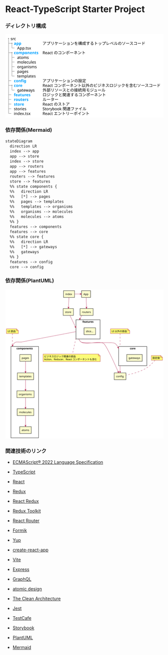 # React-TypeScript Starter Project

### ディレクトリ構成

![Directory](docs/diagrams/out/architecture/directory.svg 'Directory')

### 依存関係(Mermaid)

```mermaid
stateDiagram
  direction LR
  index --> app
  app --> store
  index --> store
  app --> routers
  app --> features
  routers --> features
  store --> features
  %% state components {
  %%   direction LR
  %%   [*] --> pages
  %%   pages --> templates
  %%   templates --> organisms
  %%   organisms --> molecules
  %%   molecules --> atoms
  %% }
  features --> components
  features --> core
  %% state core {
  %%   direction LR
  %%   [*] --> gateways
  %%   gateways
  %% }
  features --> config
  core --> config
```

### 依存関係(PlantUML)

![Dependencies](docs/diagrams/out/architecture/dependencies.svg 'Dependencies')

### 関連技術のリンク

- [ECMAScript® 2022 Language Specification](https://tc39.es/ecma262/)
- [TypeScript](https://www.typescriptlang.org/)
- [React](https://ja.reactjs.org/)
- [Redux](https://redux.js.org/)
- [React Redux](https://react-redux.js.org/)
- [Redux Toolkit](https://redux-toolkit.js.org/)
- [React Router](https://github.com/remix-run/react-router)
- [Formik](https://formik.org/)
- [Yup](https://github.com/jquense/yup)

- [create-react-app](https://create-react-app.dev/)
- [Vite](https://vitejs.dev/)
- [Express](https://expressjs.com/ja/)
- [GraphQL](https://graphql.org/)

- [atomic design](https://bradfrost.com/blog/post/atomic-web-design/)
- [The Clean Architecture](https://blog.tai2.net/the_clean_architecture.html)

- [Jest](https://jestjs.io/ja/)
- [TestCafe](https://testcafe.io/)

- [Storybook](https://storybook.js.org/)
- [PlantUML](https://plantuml-documentation.readthedocs.io/en/latest/index.html)
- [Mermaid](https://mermaid-js.github.io/)
